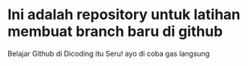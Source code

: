 # Ini adalah repository untuk latihan membuat branch baru di github
Belajar Github di Dicoding itu Seru!
ayo di coba
gas langsung
